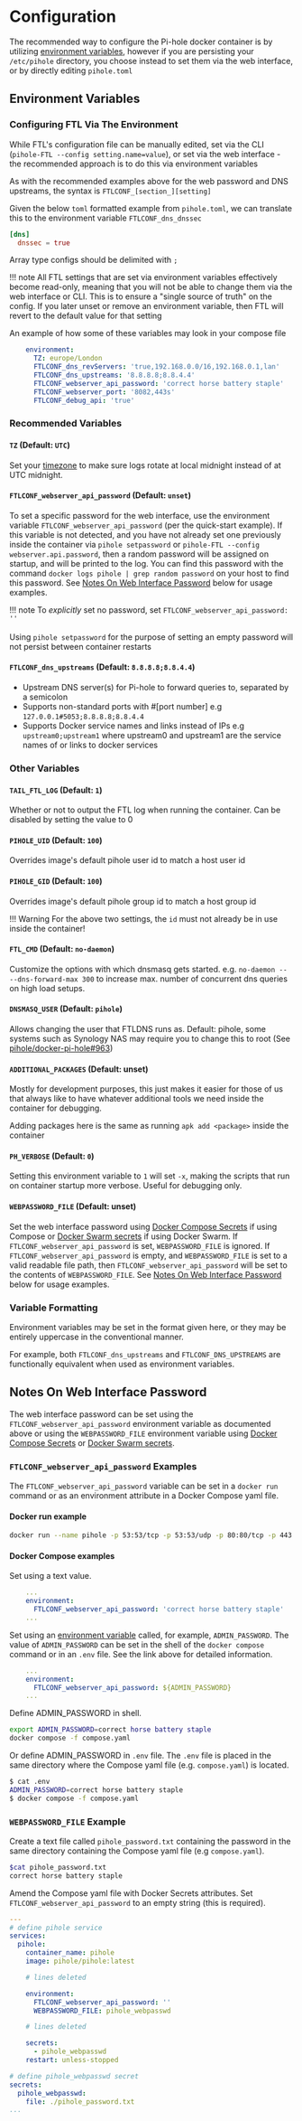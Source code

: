# Configuration

The recommended way to configure the Pi-hole docker container is by utilizing [environment variables](https://docs.docker.com/compose/how-tos/environment-variables/), however if you are persisting your `/etc/pihole` directory, you choose instead to set them via the web interface, or by directly editing `pihole.toml`

## Environment Variables

### Configuring FTL Via The Environment

While FTL's configuration file can be manually edited, set via the CLI (`pihole-FTL --config setting.name=value`), or set via the web interface - the recommended approach is to do this via environment variables

As with the recommended examples above for the web password and DNS upstreams, the syntax is `FTLCONF_[section_][setting]`

Given the below `toml` formatted example from `pihole.toml`, we can translate this to the environment variable `FTLCONF_dns_dnssec`

```toml
[dns]
  dnssec = true
```

Array type configs should be delimited with `;`

!!! note
    All FTL settings that are set via environment variables effectively become read-only, meaning that you will not be able to change them via the web interface or CLI. This is to ensure a "single source of truth" on the config. If you later unset or remove an environment variable, then FTL will revert to the default value for that setting

An example of how some of these variables may look in your compose file

```yaml
    environment:
      TZ: europe/London
      FTLCONF_dns_revServers: 'true,192.168.0.0/16,192.168.0.1,lan'
      FTLCONF_dns_upstreams: '8.8.8.8;8.8.4.4'
      FTLCONF_webserver_api_password: 'correct horse battery staple'
      FTLCONF_webserver_port: '8082,443s'
      FTLCONF_debug_api: 'true'
```

### Recommended Variables

#### `TZ` (Default: `UTC`)

Set your [timezone](https://en.wikipedia.org/wiki/List_of_tz_database_time_zones) to make sure logs rotate at local midnight instead of at UTC midnight.

#### `FTLCONF_webserver_api_password` (Default: `unset`)

To set a specific password for the web interface, use the environment variable `FTLCONF_webserver_api_password` (per the quick-start example). If this variable is not detected, and you have not already set one previously inside the container via `pihole setpassword` or `pihole-FTL --config webserver.api.password`, then a random password will be assigned on startup, and will be printed to the log. You can find this password with the command `docker logs pihole | grep random password` on your host to find this password. See [Notes On Web Interface Password](#notes-on-web-interface-password) below for usage examples.

!!! note
    To _explicitly_ set no password, set `FTLCONF_webserver_api_password: ''`<br/><br/>
    Using `pihole setpassword` for the purpose of setting an empty password will not persist between container restarts

#### `FTLCONF_dns_upstreams` (Default: `8.8.8.8;8.8.4.4`)

- Upstream DNS server(s) for Pi-hole to forward queries to, separated by a semicolon
- Supports non-standard ports with #[port number] e.g `127.0.0.1#5053;8.8.8.8;8.8.4.4`
- Supports Docker service names and links instead of IPs e.g `upstream0;upstream1` where upstream0 and upstream1 are the service names of or links to docker services

### Other Variables

#### `TAIL_FTL_LOG` (Default: `1`)

Whether or not to output the FTL log when running the container. Can be disabled by setting the value to 0

#### `PIHOLE_UID` (Default: `100`)

Overrides image's default pihole user id to match a host user id

#### `PIHOLE_GID` (Default: `100`)

Overrides image's default pihole group id to match a host group id

!!! Warning
    For the above two settings, the `id` must not already be in use inside the container!

#### `FTL_CMD` (Default: `no-daemon`)

Customize the options with which dnsmasq gets started. e.g. `no-daemon -- --dns-forward-max 300` to increase max. number of concurrent dns queries on high load setups.

#### `DNSMASQ_USER` (Default: `pihole`)

Allows changing the user that FTLDNS runs as. Default: pihole, some systems such as Synology NAS may require you to change this to root (See [pihole/docker-pi-hole#963](https://github.com/pi-hole/docker-pi-hole/issues/963))

#### `ADDITIONAL_PACKAGES` (Default: unset)

Mostly for development purposes, this just makes it easier for those of us that always like to have whatever additional tools we need inside the container for debugging.

Adding packages here is the same as running `apk add <package>` inside the container

#### `PH_VERBOSE` (Default: `0`)

Setting this environment variable to `1` will set `-x`, making the scripts that run on container startup more verbose. Useful for debugging only.

#### `WEBPASSWORD_FILE` (Default: unset)

Set the web interface password using [Docker Compose Secrets](https://docs.docker.com/compose/how-tos/use-secrets/) if using Compose or [Docker Swarm secrets](https://docs.docker.com/engine/swarm/secrets/) if using Docker Swarm. If `FTLCONF_webserver_api_password` is set, `WEBPASSWORD_FILE` is ignored. If `FTLCONF_webserver_api_password` is empty, and `WEBPASSWORD_FILE` is set to a valid readable file path, then `FTLCONF_webserver_api_password` will be set to the contents of `WEBPASSWORD_FILE`. See [Notes On Web Interface Password](#notes-on-web-interface-password) below for usage examples.

### Variable Formatting

Environment variables may be set in the format given here, or they may be entirely uppercase in the conventional manner.

For example, both `FTLCONF_dns_upstreams` and `FTLCONF_DNS_UPSTREAMS` are functionally equivalent when used as environment variables.

## Notes On Web Interface Password

The web interface password can be set using the `FTLCONF_webserver_api_password` environment variable as documented above or using the `WEBPASSWORD_FILE` environment variable using [Docker Compose Secrets](https://docs.docker.com/compose/how-tos/use-secrets/) or [Docker Swarm secrets](https://docs.docker.com/engine/swarm/secrets/).

### `FTLCONF_webserver_api_password` Examples

The `FTLCONF_webserver_api_password` variable can be set in a `docker run` command or as an environment attribute in a Docker Compose yaml file.

#### Docker run example

```bash
docker run --name pihole -p 53:53/tcp -p 53:53/udp -p 80:80/tcp -p 443:443/tcp -e TZ=Europe/London -e FTLCONF_webserver_api_password="correct horse battery staple" -e FTLCONF_dns_listeningMode=all -v ./etc-pihole:/etc/pihole -v ./etc-dnsmasq.d:/etc/dnsmasq.d --cap-add NET_ADMIN --restart unless-stopped pihole/pihole:latest
```

#### Docker Compose examples

Set using a text value.

```yaml
    ...
    environment:
      FTLCONF_webserver_api_password: 'correct horse battery staple'
    ...
```

Set using an [environment variable](https://docs.docker.com/compose/how-tos/environment-variables/) called, for example, `ADMIN_PASSWORD`. The value of `ADMIN_PASSWORD` can be set in the shell of the `docker compose` command or in an `.env` file. See the link above for detailed information.

```yaml
    ...
    environment:
      FTLCONF_webserver_api_password: ${ADMIN_PASSWORD}
    ...
```

Define ADMIN_PASSWORD in shell.

```bash
export ADMIN_PASSWORD=correct horse battery staple
docker compose -f compose.yaml
```

Or define ADMIN_PASSWORD in `.env` file. The `.env` file is placed in the same directory where the Compose yaml file (e.g. `compose.yaml`) is located.

```bash
$ cat .env
ADMIN_PASSWORD=correct horse battery staple
$ docker compose -f compose.yaml
```

### `WEBPASSWORD_FILE` Example

Create a text file called `pihole_password.txt` containing the password in the same directory containing the Compose yaml file (e.g `compose.yaml`).

  ```bash
  $cat pihole_password.txt
  correct horse battery staple
  ```

Amend the Compose yaml file with Docker Secrets attributes.
Set `FTLCONF_webserver_api_password` to an empty string (this is required).

```yaml
---
# define pihole service
services:
  pihole:
    container_name: pihole
    image: pihole/pihole:latest

    # lines deleted

    environment:
      FTLCONF_webserver_api_password: ''
      WEBPASSWORD_FILE: pihole_webpasswd

    # lines deleted

    secrets:
      - pihole_webpasswd
    restart: unless-stopped

# define pihole_webpasswd secret
secrets:
  pihole_webpasswd:
    file: ./pihole_password.txt
...
```
